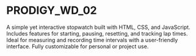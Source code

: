 # PRODIGY_WD_02
A simple yet interactive stopwatch built with HTML, CSS, and JavaScript. Includes features for starting, pausing, resetting, and tracking lap times. Ideal for measuring and recording time intervals with a user-friendly interface. Fully customizable for personal or project use.
